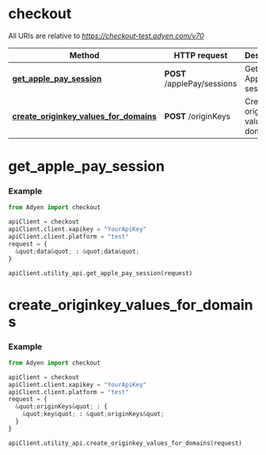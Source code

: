 # checkout

All URIs are relative to *https://checkout-test.adyen.com/v70*

Method | HTTP request | Description
------------- | ------------- | -------------
[**get_apple_pay_session**](UtilityApi.md#get_apple_pay_session) | **POST** /applePay/sessions | Get an Apple Pay session
[**create_originkey_values_for_domains**](UtilityApi.md#create_originkey_values_for_domains) | **POST** /originKeys | Create originKey values for domains




# get_apple_pay_session
### Example

```python
from Adyen import checkout

apiClient = checkout
apiClient.client.xapikey = "YourApiKey"
apiClient.client.platform = "test"
request = {
  &quot;data&quot; : &quot;data&quot;
}

apiClient.utility_api.get_apple_pay_session(request)

```




# create_originkey_values_for_domains
### Example

```python
from Adyen import checkout

apiClient = checkout
apiClient.client.xapikey = "YourApiKey"
apiClient.client.platform = "test"
request = {
  &quot;originKeys&quot; : {
    &quot;key&quot; : &quot;originKeys&quot;
  }
}

apiClient.utility_api.create_originkey_values_for_domains(request)

```


